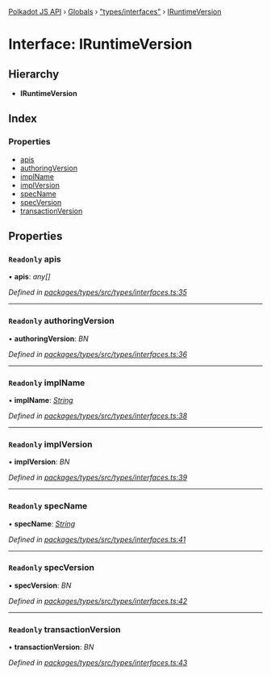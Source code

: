 [Polkadot JS API](../README.md) › [Globals](../globals.md) › ["types/interfaces"](../modules/_types_interfaces_.md) › [IRuntimeVersion](_types_interfaces_.iruntimeversion.md)

# Interface: IRuntimeVersion

## Hierarchy

* **IRuntimeVersion**

## Index

### Properties

* [apis](_types_interfaces_.iruntimeversion.md#readonly-apis)
* [authoringVersion](_types_interfaces_.iruntimeversion.md#readonly-authoringversion)
* [implName](_types_interfaces_.iruntimeversion.md#readonly-implname)
* [implVersion](_types_interfaces_.iruntimeversion.md#readonly-implversion)
* [specName](_types_interfaces_.iruntimeversion.md#readonly-specname)
* [specVersion](_types_interfaces_.iruntimeversion.md#readonly-specversion)
* [transactionVersion](_types_interfaces_.iruntimeversion.md#readonly-transactionversion)

## Properties

### `Readonly` apis

• **apis**: *any[]*

*Defined in [packages/types/src/types/interfaces.ts:35](https://github.com/polkadot-js/api/blob/e0c3ed1b96/packages/types/src/types/interfaces.ts#L35)*

___

### `Readonly` authoringVersion

• **authoringVersion**: *BN*

*Defined in [packages/types/src/types/interfaces.ts:36](https://github.com/polkadot-js/api/blob/e0c3ed1b96/packages/types/src/types/interfaces.ts#L36)*

___

### `Readonly` implName

• **implName**: *[String](../classes/_primitive_text_.text.md#static-string)*

*Defined in [packages/types/src/types/interfaces.ts:38](https://github.com/polkadot-js/api/blob/e0c3ed1b96/packages/types/src/types/interfaces.ts#L38)*

___

### `Readonly` implVersion

• **implVersion**: *BN*

*Defined in [packages/types/src/types/interfaces.ts:39](https://github.com/polkadot-js/api/blob/e0c3ed1b96/packages/types/src/types/interfaces.ts#L39)*

___

### `Readonly` specName

• **specName**: *[String](../classes/_primitive_text_.text.md#static-string)*

*Defined in [packages/types/src/types/interfaces.ts:41](https://github.com/polkadot-js/api/blob/e0c3ed1b96/packages/types/src/types/interfaces.ts#L41)*

___

### `Readonly` specVersion

• **specVersion**: *BN*

*Defined in [packages/types/src/types/interfaces.ts:42](https://github.com/polkadot-js/api/blob/e0c3ed1b96/packages/types/src/types/interfaces.ts#L42)*

___

### `Readonly` transactionVersion

• **transactionVersion**: *BN*

*Defined in [packages/types/src/types/interfaces.ts:43](https://github.com/polkadot-js/api/blob/e0c3ed1b96/packages/types/src/types/interfaces.ts#L43)*
